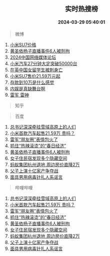 <div align="center"><h2>实时热搜榜</h2><h4>2024-03-29 05:40:01</h4></div>

> 微博  

1. [小米SU7价格](https://s.weibo.com/weibo?q=%E5%B0%8F%E7%B1%B3SU7%E4%BB%B7%E6%A0%BC&t=31&band_rank=1&Refer=top)<br />
2. [黄圣依杨子直播事件6人被刑拘](https://s.weibo.com/weibo?q=%23%E9%BB%84%E5%9C%A3%E4%BE%9D%E6%9D%A8%E5%AD%90%E7%9B%B4%E6%92%AD%E4%BA%8B%E4%BB%B66%E4%BA%BA%E8%A2%AB%E5%88%91%E6%8B%98%23&t=31&band_rank=2&Refer=top)<br />
3. [2024中国网络媒体论坛](https://s.weibo.com/weibo?q=%232024%E4%B8%AD%E5%9B%BD%E7%BD%91%E7%BB%9C%E5%AA%92%E4%BD%93%E8%AE%BA%E5%9D%9B%23&t=31&band_rank=3&Refer=top)<br />
4. [小米汽车27分钟大定突破50000台](https://s.weibo.com/weibo?q=%23%E5%B0%8F%E7%B1%B3%E6%B1%BD%E8%BD%A627%E5%88%86%E9%92%9F%E5%A4%A7%E5%AE%9A%E7%AA%81%E7%A0%B450000%E5%8F%B0%23&t=31&band_rank=4&Refer=top)<br />
5. [在英中国女留学生被刺身亡](https://s.weibo.com/weibo?q=%23%E5%9C%A8%E8%8B%B1%E4%B8%AD%E5%9B%BD%E5%A5%B3%E7%95%99%E5%AD%A6%E7%94%9F%E8%A2%AB%E5%88%BA%E8%BA%AB%E4%BA%A1%23&t=31&band_rank=5&Refer=top)<br />
6. [小米SU7售价21.59万元起](https://s.weibo.com/weibo?q=%23%E5%B0%8F%E7%B1%B3SU7%E5%94%AE%E4%BB%B721.59%E4%B8%87%E5%85%83%E8%B5%B7%23&t=31&band_rank=6&Refer=top)<br />
7. [存款到10万是什么感觉](https://s.weibo.com/weibo?q=%23%E5%AD%98%E6%AC%BE%E5%88%B010%E4%B8%87%E6%98%AF%E4%BB%80%E4%B9%88%E6%84%9F%E8%A7%89%23&t=31&band_rank=7&Refer=top)<br />
8. [内娱是真缺舞台啊](https://s.weibo.com/weibo?q=%23%E5%86%85%E5%A8%B1%E6%98%AF%E7%9C%9F%E7%BC%BA%E8%88%9E%E5%8F%B0%E5%95%8A%23&t=31&band_rank=8&Refer=top)<br />
9. [雷军 雷神](https://s.weibo.com/weibo?q=%E9%9B%B7%E5%86%9B%20%E9%9B%B7%E7%A5%9E&t=31&band_rank=9&Refer=top)<br />

> 知乎  


> 百度  

1. [总书记深深牵挂雪域高原上的人们](https://www.baidu.com/s?wd=%E6%80%BB%E4%B9%A6%E8%AE%B0%E6%B7%B1%E6%B7%B1%E7%89%B5%E6%8C%82%E9%9B%AA%E5%9F%9F%E9%AB%98%E5%8E%9F%E4%B8%8A%E7%9A%84%E4%BA%BA%E4%BB%AC&sa=fyb_news&rsv_dl=fyb_news)<br />
2. [小米首款汽车起售21.59万 贵吗？](https://www.baidu.com/s?wd=%23%E5%B0%8F%E7%B1%B3%E6%B1%BD%E8%BD%A6%E8%B5%B7%E5%94%AE21%E4%B8%875900%E8%B4%B5%E5%90%97%23&sa=fyb_news&rsv_dl=fyb_news)<br />
3. [雷军“朋友圈”表情包火了](https://www.baidu.com/s?wd=%E9%9B%B7%E5%86%9B%E2%80%9C%E6%9C%8B%E5%8F%8B%E5%9C%88%E2%80%9D%E8%A1%A8%E6%83%85%E5%8C%85%E7%81%AB%E4%BA%86&sa=fyb_news&rsv_dl=fyb_news)<br />
4. [抓住“热辣滚烫”的“春日经济”](https://www.baidu.com/s?wd=%E6%8A%93%E4%BD%8F%E2%80%9C%E7%83%AD%E8%BE%A3%E6%BB%9A%E7%83%AB%E2%80%9D%E7%9A%84%E2%80%9C%E6%98%A5%E6%97%A5%E7%BB%8F%E6%B5%8E%E2%80%9D&sa=fyb_news&rsv_dl=fyb_news)<br />
5. [黄圣依杨子直播事件6人被刑拘](https://www.baidu.com/s?wd=%E9%BB%84%E5%9C%A3%E4%BE%9D%E6%9D%A8%E5%AD%90%E7%9B%B4%E6%92%AD%E4%BA%8B%E4%BB%B66%E4%BA%BA%E8%A2%AB%E5%88%91%E6%8B%98&sa=fyb_news&rsv_dl=fyb_news)<br />
6. [女子住民宿发现多个隐藏空间](https://www.baidu.com/s?wd=%E5%A5%B3%E5%AD%90%E4%BD%8F%E6%B0%91%E5%AE%BF%E5%8F%91%E7%8E%B0%E5%A4%9A%E4%B8%AA%E9%9A%90%E8%97%8F%E7%A9%BA%E9%97%B4&sa=fyb_news&rsv_dl=fyb_news)<br />
7. [蚂蚁集团杭州退地 周边房价直降2万](https://www.baidu.com/s?wd=%E8%9A%82%E8%9A%81%E9%9B%86%E5%9B%A2%E6%9D%AD%E5%B7%9E%E9%80%80%E5%9C%B0+%E5%91%A8%E8%BE%B9%E6%88%BF%E4%BB%B7%E7%9B%B4%E9%99%8D2%E4%B8%87&sa=fyb_news&rsv_dl=fyb_news)<br />
8. [父子上演十亿家产争夺战](https://www.baidu.com/s?wd=%E7%88%B6%E5%AD%90%E4%B8%8A%E6%BC%94%E5%8D%81%E4%BA%BF%E5%AE%B6%E4%BA%A7%E4%BA%89%E5%A4%BA%E6%88%98&sa=fyb_news&rsv_dl=fyb_news)<br />
9. [面具男用病毒针扎人系谣言](https://www.baidu.com/s?wd=%E9%9D%A2%E5%85%B7%E7%94%B7%E7%94%A8%E7%97%85%E6%AF%92%E9%92%88%E6%89%8E%E4%BA%BA%E7%B3%BB%E8%B0%A3%E8%A8%80&sa=fyb_news&rsv_dl=fyb_news)<br />

> 哔哩哔哩  

1. [总书记深深牵挂雪域高原上的人们](https://www.baidu.com/s?wd=%E6%80%BB%E4%B9%A6%E8%AE%B0%E6%B7%B1%E6%B7%B1%E7%89%B5%E6%8C%82%E9%9B%AA%E5%9F%9F%E9%AB%98%E5%8E%9F%E4%B8%8A%E7%9A%84%E4%BA%BA%E4%BB%AC&sa=fyb_news&rsv_dl=fyb_news)<br />
2. [小米首款汽车起售21.59万 贵吗？](https://www.baidu.com/s?wd=%23%E5%B0%8F%E7%B1%B3%E6%B1%BD%E8%BD%A6%E8%B5%B7%E5%94%AE21%E4%B8%875900%E8%B4%B5%E5%90%97%23&sa=fyb_news&rsv_dl=fyb_news)<br />
3. [雷军“朋友圈”表情包火了](https://www.baidu.com/s?wd=%E9%9B%B7%E5%86%9B%E2%80%9C%E6%9C%8B%E5%8F%8B%E5%9C%88%E2%80%9D%E8%A1%A8%E6%83%85%E5%8C%85%E7%81%AB%E4%BA%86&sa=fyb_news&rsv_dl=fyb_news)<br />
4. [抓住“热辣滚烫”的“春日经济”](https://www.baidu.com/s?wd=%E6%8A%93%E4%BD%8F%E2%80%9C%E7%83%AD%E8%BE%A3%E6%BB%9A%E7%83%AB%E2%80%9D%E7%9A%84%E2%80%9C%E6%98%A5%E6%97%A5%E7%BB%8F%E6%B5%8E%E2%80%9D&sa=fyb_news&rsv_dl=fyb_news)<br />
5. [黄圣依杨子直播事件6人被刑拘](https://www.baidu.com/s?wd=%E9%BB%84%E5%9C%A3%E4%BE%9D%E6%9D%A8%E5%AD%90%E7%9B%B4%E6%92%AD%E4%BA%8B%E4%BB%B66%E4%BA%BA%E8%A2%AB%E5%88%91%E6%8B%98&sa=fyb_news&rsv_dl=fyb_news)<br />
6. [女子住民宿发现多个隐藏空间](https://www.baidu.com/s?wd=%E5%A5%B3%E5%AD%90%E4%BD%8F%E6%B0%91%E5%AE%BF%E5%8F%91%E7%8E%B0%E5%A4%9A%E4%B8%AA%E9%9A%90%E8%97%8F%E7%A9%BA%E9%97%B4&sa=fyb_news&rsv_dl=fyb_news)<br />
7. [蚂蚁集团杭州退地 周边房价直降2万](https://www.baidu.com/s?wd=%E8%9A%82%E8%9A%81%E9%9B%86%E5%9B%A2%E6%9D%AD%E5%B7%9E%E9%80%80%E5%9C%B0+%E5%91%A8%E8%BE%B9%E6%88%BF%E4%BB%B7%E7%9B%B4%E9%99%8D2%E4%B8%87&sa=fyb_news&rsv_dl=fyb_news)<br />
8. [父子上演十亿家产争夺战](https://www.baidu.com/s?wd=%E7%88%B6%E5%AD%90%E4%B8%8A%E6%BC%94%E5%8D%81%E4%BA%BF%E5%AE%B6%E4%BA%A7%E4%BA%89%E5%A4%BA%E6%88%98&sa=fyb_news&rsv_dl=fyb_news)<br />
9. [面具男用病毒针扎人系谣言](https://www.baidu.com/s?wd=%E9%9D%A2%E5%85%B7%E7%94%B7%E7%94%A8%E7%97%85%E6%AF%92%E9%92%88%E6%89%8E%E4%BA%BA%E7%B3%BB%E8%B0%A3%E8%A8%80&sa=fyb_news&rsv_dl=fyb_news)<br />
